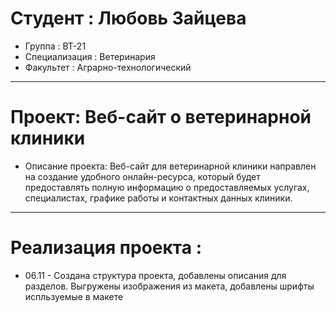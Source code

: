 # Cтудент : Любовь Зайцева
- Группа : ВТ-21
- Специализация : Ветеринария
- Факультет : Аграрно-технологический
---
# Проект: Веб-сайт о ветеринарной клиники
- Описание проекта: Веб-сайт для ветеринарной клиники направлен на создание удобного онлайн-ресурса, который будет предоставлять полную информацию о предоставляемых услугах, специалистах, графике работы и контактных данных клиники.
---
# Реализация проекта :
- 06.11 - Создана структура проекта, добавлены описания для разделов. Выгружены изображения из макета, добавлены шрифты испльзуемые в макете